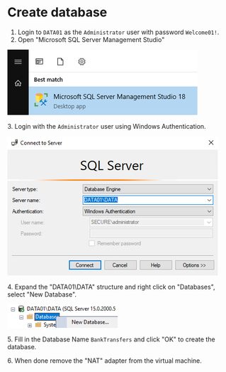 # Create database

1. Login to `DATA01` as the `Administrator` user with password `Welcome01!`.
2. Open "Microsoft SQL Server Management Studio"

![](<../../../../../.gitbook/assets/image (46).png>)

3\. Login with the `Administrator` user using Windows Authentication.

![](<../../../../../.gitbook/assets/image (6) (1) (1).png>)

4\. Expand the "DATA01\DATA" structure and right click on "Databases", select "New Database".

![](<../../../../../.gitbook/assets/image (23) (1).png>)

5\. Fill in the Database Name `BankTransfers` and click "OK" to create the database.

6\. When done remove the "NAT" adapter from the virtual machine.

